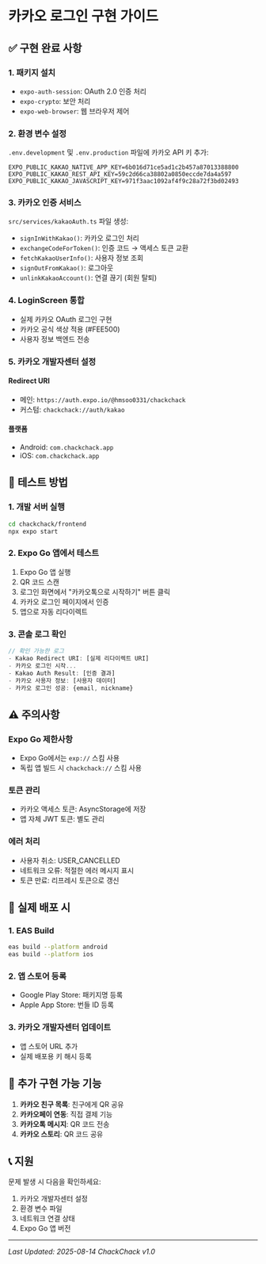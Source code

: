 # 카카오 로그인 구현 가이드

## ✅ 구현 완료 사항

### 1. 패키지 설치
- `expo-auth-session`: OAuth 2.0 인증 처리
- `expo-crypto`: 보안 처리
- `expo-web-browser`: 웹 브라우저 제어

### 2. 환경 변수 설정
`.env.development` 및 `.env.production` 파일에 카카오 API 키 추가:
```env
EXPO_PUBLIC_KAKAO_NATIVE_APP_KEY=6b016d71ce5ad1c2b457a87013388800
EXPO_PUBLIC_KAKAO_REST_API_KEY=59c2d66ca38802a0850eccde7da4a597
EXPO_PUBLIC_KAKAO_JAVASCRIPT_KEY=971f3aac1092af4f9c28a72f3bd02493
```

### 3. 카카오 인증 서비스
`src/services/kakaoAuth.ts` 파일 생성:
- `signInWithKakao()`: 카카오 로그인 처리
- `exchangeCodeForToken()`: 인증 코드 → 액세스 토큰 교환
- `fetchKakaoUserInfo()`: 사용자 정보 조회
- `signOutFromKakao()`: 로그아웃
- `unlinkKakaoAccount()`: 연결 끊기 (회원 탈퇴)

### 4. LoginScreen 통합
- 실제 카카오 OAuth 로그인 구현
- 카카오 공식 색상 적용 (#FEE500)
- 사용자 정보 백엔드 전송

### 5. 카카오 개발자센터 설정
#### Redirect URI
- 메인: `https://auth.expo.io/@hmsoo0331/chackchack`
- 커스텀: `chackchack://auth/kakao`

#### 플랫폼
- Android: `com.chackchack.app`
- iOS: `com.chackchack.app`

## 🚀 테스트 방법

### 1. 개발 서버 실행
```bash
cd chackchack/frontend
npx expo start
```

### 2. Expo Go 앱에서 테스트
1. Expo Go 앱 실행
2. QR 코드 스캔
3. 로그인 화면에서 "카카오톡으로 시작하기" 버튼 클릭
4. 카카오 로그인 페이지에서 인증
5. 앱으로 자동 리다이렉트

### 3. 콘솔 로그 확인
```javascript
// 확인 가능한 로그
- Kakao Redirect URI: [실제 리다이렉트 URI]
- 카카오 로그인 시작...
- Kakao Auth Result: [인증 결과]
- 카카오 사용자 정보: [사용자 데이터]
- 카카오 로그인 성공: {email, nickname}
```

## ⚠️ 주의사항

### Expo Go 제한사항
- Expo Go에서는 `exp://` 스킴 사용
- 독립 앱 빌드 시 `chackchack://` 스킴 사용

### 토큰 관리
- 카카오 액세스 토큰: AsyncStorage에 저장
- 앱 자체 JWT 토큰: 별도 관리

### 에러 처리
- 사용자 취소: USER_CANCELLED
- 네트워크 오류: 적절한 에러 메시지 표시
- 토큰 만료: 리프레시 토큰으로 갱신

## 📱 실제 배포 시

### 1. EAS Build
```bash
eas build --platform android
eas build --platform ios
```

### 2. 앱 스토어 등록
- Google Play Store: 패키지명 등록
- Apple App Store: 번들 ID 등록

### 3. 카카오 개발자센터 업데이트
- 앱 스토어 URL 추가
- 실제 배포용 키 해시 등록

## 🔧 추가 구현 가능 기능

1. **카카오 친구 목록**: 친구에게 QR 공유
2. **카카오페이 연동**: 직접 결제 기능
3. **카카오톡 메시지**: QR 코드 전송
4. **카카오 스토리**: QR 코드 공유

## 📞 지원

문제 발생 시 다음을 확인하세요:
1. 카카오 개발자센터 설정
2. 환경 변수 파일
3. 네트워크 연결 상태
4. Expo Go 앱 버전

---

*Last Updated: 2025-08-14*
*ChackChack v1.0*